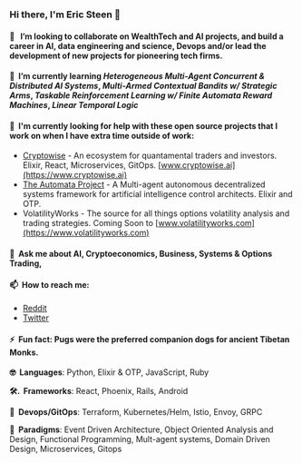 <!-- ![](./particle-background.gif) -->
### Hi there, I'm Eric Steen 👋

#### 👯  &nbsp; I’m looking to collaborate on WealthTech and AI projects, and build a career in AI, data engineering and science, Devops and/or lead the development of new projects for pioneering tech firms.

#### 🌱  &nbsp;I’m currently learning *Heterogeneous Multi-Agent Concurrent & Distributed AI Systems*, *Multi-Armed Contextual Bandits w/ Strategic Arms*, *Taskable Reinforcement Learning w/ Finite Automata Reward Machines*, *Linear Temporal Logic*

#### 🤔  &nbsp;I'm currently looking for help with these open source projects that I work on when I have extra time outside of work:
  - [Cryptowise](https://www.github.com/upstarter/cryptowise) - An ecosystem for quantamental traders and investors. Elixir, React, Microservices, GitOps. [www.cryptowise.ai](https://www.cryptowise.ai)
  - [The Automata Project](https://www.github.com/upstarter/automata) - A Multi-agent autonomous decentralized systems framework for artificial intelligence control architects. Elixir and OTP.
  - VolatilityWorks - The source for all things options volatility analysis and trading strategies. Coming Soon to [www.volatilityworks.com](https://www.volatilityworks.com)

<!--- 🔭 I’m currently working on a flask extension for [Adaptive Products](https://www.ericsteen.dev) -->

#### 💬  &nbsp;Ask me about AI, Cryptoeconomics, Business, Systems & Options Trading,  

#### 📫  &nbsp;How to reach me: 
  - [Reddit](https://www.reddit.com/user/Crypto-Wise)
  - [Twitter](https://twitter.com/cryptoWiseAI)

#### ⚡  &nbsp;Fun fact: Pugs were the preferred companion dogs for ancient Tibetan Monks.

<p><strong>🤓  &nbsp;Languages</strong>: Python, Elixir & OTP, JavaScript, Ruby </p>
<p><strong>🛠. &nbsp;Frameworks</strong>: React, Phoenix, Rails, Android</p>
<p><strong>💽	 &nbsp;Devops/GitOps</strong>: Terraform, Kubernetes/Helm, Istio, Envoy, GRPC</p>
<p><strong>🧐  &nbsp;Paradigms</strong>: Event Driven Architecture, Object Oriented Analysis and Design, Functional Programming, Mult-agent systems, Domain Driven Design, Microservices, Gitops</p>
